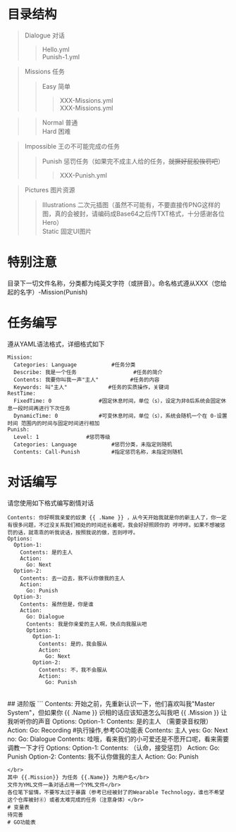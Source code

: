 # 目录结构
>Dialogue 对话</br>
>>Hello.yml</br>
>>Punish-1.yml</br>

>Missions 任务</br>
>>Easy	简单</br>
>>>XXX-Missions.yml</br>
>>>XXX-Missions.yml</br>

>>Normal	普通</br>
>>Hard	困难</br>

>Impossible	王の不可能完成の任务</br>
>>Punish	惩罚任务（如果完不成主人给的任务，~~就撅好屁股挨罚吧~~）</br>
>>>XXX-Punish.yml

>Pictures 图片资源</br>
>>Illustrations 二次元插图（虽然不可能有，不要直接传PNG这样的图，真的会被封，请编码成Base64之后传TXT格式，十分感谢各位Hero）</br>
>>Static 固定UI图片
# 特别注意
目录下一切文件名称，分类都为纯英文字符（或拼音）。命名格式遵从XXX（您给起的名字）-Mission(Punish)
# 任务编写
遵从YAML语法格式，详细格式如下</br>
```
Mission:
  Categories: Language			 #任务分类
  Describe: 我是一个任务                  #任务的简介
  Contents: 我要你叫我一声"主人"          #任务的内容
  Keywords: 叫"主人"		      #任务的实质操作，关键词
RestTime:
  FixedTime: 0				 #固定休息时间，单位（s），设定为非0后系统会固定休息一段时间再进行下次任务
  DynamicTime: 0			 #可变休息时间，单位（s），系统会随机一个在 0-设置时间 范围内的时间与固定时间进行相加
Punish:
  Level: 1				 #惩罚等级
  Categories: Language			 #惩罚分类，未指定则随机
  Contents: Call-Punish			 #指定惩罚名称，未指定则随机
```
# 对话编写
请您使用如下格式编写剧情对话</br>
```
Contents: 你好啊我亲爱的奴隶 {{ .Name }} ，从今天开始我就是你的新主人了，你一定有很多问题，不过没关系我们相处的时间还长着呢，我会好好照顾你的 哼哼哼。如果不想被惩罚的话，就乖乖的听我说话，按照我说的做，否则哼哼。
Options: 
  Option-1: 
    Contents: 是的主人
    Action: 
      Go: Next
  Option-2: 
    Contents: 去一边去，我不认你做我的主人
    Action: 
      Go: Punish
  Option-3: 
    Contents: 虽然但是，你是谁
    Action:
      Go: Dialogue
      Contents: 我是你亲爱的主人啊，快点向我服从吧
      Options:
        Option-1:
          Contents: 是的，我会服从
          Action:
            Go: Next
        Option-2:
          Contents: 不，我不会服从
          Action:
            Go: Punish
```
</br>
## 进阶版
```
Contents: 开始之前，先重新认识一下，他们喜欢叫我"Master System"，但如果你 {{ .Name }} 识相的话应该知道怎么叫我吧 {{ .Mission }} 让我听听你的声音
Options: 
  Option-1: 
    Contents: 是的主人 （需要录音权限）
    Action: 
      Go: Recording	#执行操作,参考GO功能表
      Contents: 主人
      yes: 
        Go: Next
      no: 
        Go: Dialogue
        Contents: 哇哦，看来我们的小可爱还是不愿开口呢，看来需要调教一下才行
        Options: 
          Option-1: 
            Contents: （认命，接受惩罚）
            Action: 
              Go: Punish
  Option-2: 
    Contents: 我不认你做我的主人
    Action: 
      Go: Punish

```
</br>
其中 {{.Mission}} 为任务 {{.Name}} 为用户名</br>
文件为YML文件一条对话占用一个YML文件</br>
各位笔下留情，不要写太过于暴露（参考已经被封了的Wearable Technology，谁也不希望这个仓库被封⑧）或者太难完成的任务（注意身体）</br>
# 变量表
待完善
# GO功能表
